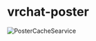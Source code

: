 # vrchat-poster
![PosterCacheSearvice](https://github.com/aijkl/vrchat-poster/workflows/PosterCacheSearvice/badge.svg)
